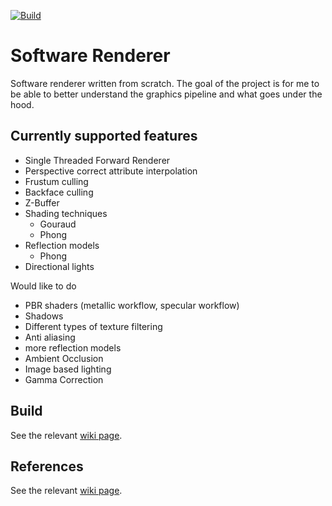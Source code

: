 [![Build](https://github.com/marsp0/software-renderer/actions/workflows/build.yml/badge.svg)](https://github.com/marsp0/software-renderer/actions/workflows/build.yml)

# Software Renderer

Software renderer written from scratch. The goal of the project is for me to be able to better understand the graphics pipeline and what goes under the hood.

## Currently supported features
- Single Threaded Forward Renderer
- Perspective correct attribute interpolation
- Frustum culling
- Backface culling
- Z-Buffer
- Shading techniques
	- Gouraud
	- Phong
- Reflection models
	- Phong
- Directional lights

Would like to do
- PBR shaders (metallic workflow, specular workflow)
- Shadows
- Different types of texture filtering
- Anti aliasing
- more reflection models
- Ambient Occlusion
- Image based lighting
- Gamma Correction

## Build
See the relevant [wiki page](https://github.com/marsp0/software-renderer/wiki/Build).

## References
See the relevant [wiki page](https://github.com/marsp0/software-renderer/wiki/References).